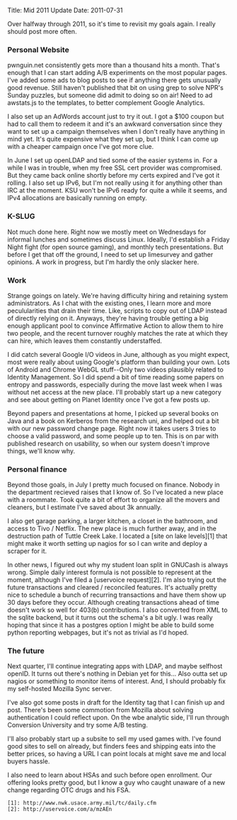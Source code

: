 Title: Mid 2011 Update
Date: 2011-07-31

Over halfway through 2011, so it's time to revisit my goals again. I really
should post more often.

### Personal Website ###
   
pwnguin.net consistently gets more than a thousand hits a month. That's enough
that I can start adding A/B experiments on the most popular pages. I've added
some ads to blog posts to see if anything there gets unusually good revenue.
Still haven't published that bit on using grep to solve NPR's Sunday puzzles, 
but someone did admit to doing so on air! Need to ad awstats.js to the templates,
to better complement Google Analytics. 

I also set up an AdWords account just to try it out. I got a $100 coupon but
had to call them to redeem it and it's an awkward conversation since they want 
to set up a campaign themselves when I don't really have anything in mind yet. 
It's quite expensive what they set up, but I think I can come up with a cheaper 
campaign once I've got more clue.

In June I set up openLDAP and tied some of the easier systems in. For a while
I was in trouble, when my free SSL cert provider was compromised. But they came
back online shortly before my certs expired and I've got it rolling. I also set
up IPv6, but I'm not really using it for anything other than IRC at the moment.
KSU won't be IPv6 ready for quite a while it seems, and IPv4 allocations are
basically running on empty.

### K-SLUG ###

Not much done here. Right now we mostly meet on Wednesdays for informal lunches 
and sometimes discuss Linux. Ideally, I'd establish a Friday Night fight (for 
open source gaming), and monthly tech presentations. But before I get that off 
the ground, I need to set up limesurvey and gather opinions. A work in progress, 
but I'm hardly the only slacker here.

### Work ###

Strange goings on lately. We're having difficulty hiring and retaining system
administrators. As I chat with the existing ones, I learn more and more
peculularities that drain their time. Like, scripts to copy out of LDAP instead 
of directly relying on it. Anyways, they're having trouble getting a big enough 
applicant pool to convince Affirmative Action to allow them to hire two people,
and the recent turnover roughly matches the rate at which they can hire, which 
leaves them constantly understaffed.

I did catch several Google I/O videos in June, although as you might expect,
most were really about using Google's platform than building your own. Lots of
Android and Chrome WebGL stuff--Only two videos plausibly related to Identity
Management. So I did spend a bit of time reading some papers on entropy and
passwords, especially during the move last week when I was without net access
at the new place. I'll probably start up a new category and see about getting
on Planet Identity once I've got a few posts up.

Beyond papers and presentations at home, I picked up several books on Java 
and a book on Kerberos from the research uni, and helped out a bit with our 
new password change page. Right now it takes users 3 tries to choose a valid 
password, and some people up to ten. This is on par with published research 
on usability, so when our system doesn't improve things, we'll know why.

### Personal finance ###

Beyond those goals, in July I pretty much focused on finance. Nobody in the 
department recieved raises that I know of. So I've located a new place with
a roommate. Took quite a bit of effort to organize all the movers and
cleaners, but I estimate I've saved about 3k annually.

I also get garage parking, a larger kitchen, a closet in the bathroom, and 
access to Tivo / Netflix. The new place is much further away, and in the
destruction path of Tuttle Creek Lake. I located a [site on lake levels][1] 
that might make it worth setting up nagios for so I can write and deploy a 
scraper for it.

In other news, I figured out why my student loan split in GNUCash is always 
wrong. Simple daily interest formula is not possible to represent at the 
moment, although I've filed a [uservoice request][2]. I'm also trying out the
future transactions and cleared / reconciled features. It's actually pretty
nice to schedule a bunch of recurring transactions and have them show up 30
days before they occur. Although creating transactions ahead of time doesn't
work so well for 403(b) contributions. I also converted from XML to the sqlite 
backend, but it turns out the schema's a bit ugly. I was really hoping that
since it has a postgres option I might be able to build some python reporting 
webpages, but it's not as trivial as I'd hoped.

### The future ###

Next quarter, I'll continue integrating apps with LDAP, and maybe selfhost 
openID. It turns out there's nothing in Debian yet for this... Also outta
set up nagios or something to monitor items of interest. And, I should probably
fix my self-hosted Mozilla Sync server.

I've also got some posts in draft for the Identity tag that I can finish up 
and post. There's been some commotion from Mozilla about solving authentication
I could reflect upon. On the wbe analytic side, I'll run through Conversion 
University and try some A/B testing. 

I'll also probably start up a subsite to sell my used games with. I've found
good sites to sell on already, but finders fees and shipping eats into the 
better prices, so having a URL I can point locals at might save me and local 
buyers hassle.

I also need to learn about HSAs and such before open enrollment. Our offering 
looks pretty good, but I know a guy who caught unaware of a new change 
regarding OTC drugs and his FSA.

    [1]: http://www.nwk.usace.army.mil/tc/daily.cfm
    [2]: http://uservoice.com/a/mzAEn
